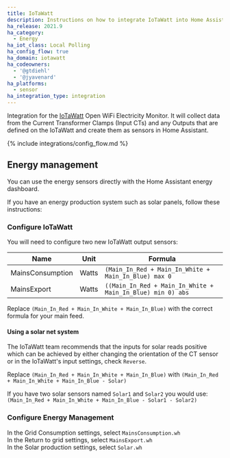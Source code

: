 ```yaml
---
title: IoTaWatt
description: Instructions on how to integrate IoTaWatt into Home Assistant.
ha_release: 2021.9
ha_category:
  - Energy
ha_iot_class: Local Polling
ha_config_flow: true
ha_domain: iotawatt
ha_codeowners:
  - '@gtdiehl'
  - '@jyavenard'
ha_platforms:
  - sensor
ha_integration_type: integration
---
```


Integration for the [IoTaWatt](https://www.iotawatt.com/) Open WiFi Electricity Monitor. It
will collect data from the Current Transformer Clamps (Input CTs) and any Outputs that are defined on the IoTaWatt
and create them as sensors in Home Assistant.

{% include integrations/config_flow.md %}

## Energy management

You can use the energy sensors directly with the Home Assistant energy dashboard.

If you have an energy production system such as solar panels, follow these instructions:

### Configure IoTaWatt

You will need to configure two new IoTaWatt output sensors:

| Name | Unit | Formula
| - | - | -
| MainsConsumption|Watts|`(Main_In_Red + Main_In_White + Main_In_Blue) max 0`
| MainsExport|Watts|`((Main_In_Red + Main_In_White + Main_In_Blue) min 0) abs`

Replace `(Main_In_Red + Main_In_White + Main_In_Blue)` with the correct formula for your main feed.

#### Using a solar net system

The IoTaWatt team recommends that the inputs for solar reads positive which can be achieved by either changing the orientation of the CT sensor or in the IoTaWatt's input settings, check `Reverse`.

Replace `(Main_In_Red + Main_In_White + Main_In_Blue)` with `(Main_In_Red + Main_In_White + Main_In_Blue - Solar)`

If you have two solar sensors named `Solar1` and `Solar2` you would use:
`(Main_In_Red + Main_In_White + Main_In_Blue - Solar1 - Solar2)`

### Configure Energy Management

In the Grid Consumption settings, select `MainsConsumption.wh`  
In the Return to grid settings, select `MainsExport.wh`  
In the Solar production settings, select `Solar.wh`  
